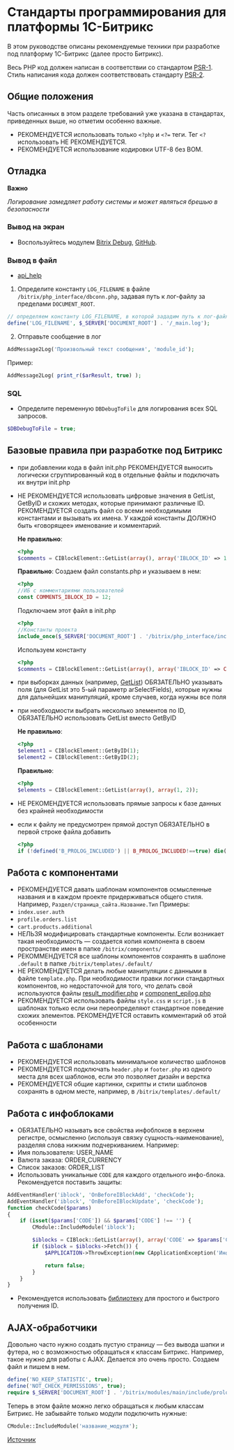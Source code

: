 # Стандарты программирования для платформы 1С-Битрикс

В этом руководстве описаны рекомендуемые техники при разработке под платформу 1С-Битрикс (далее просто Битрикс).

Весь PHP код должен написан в соответствии со стандартом [PSR-1](https://github.com/php-fig/fig-standards/blob/master/accepted/PSR-1-basic-coding-standard.md). Стиль написания кода должен соответствовать стандарту [PSR-2](https://github.com/php-fig/fig-standards/blob/master/accepted/PSR-2-coding-style-guide.md).

## Общие положения

Часть описанных в этом разделе требований уже указана в стандартах, приведенных выше, но отметим особенно важные.
- РЕКОМЕНДУЕТСЯ использовать только `<?php` и `<?=` теги. Тег `<?` использовать НЕ РЕКОМЕНДУЕТСЯ.
- РЕКОМЕНДУЕТСЯ использование кодировки UTF-8 без BOM.

## Отладка

**Важно**

  *Логирование замедляет работу системы и может являться брешью в безопасности*

### Вывод на экран

* Воспользуйтесь модулем [Bitrix Debug](http://marketplace.1c-bitrix.ru/solutions/scrollup.bxd/), [GitHub](https://github.com/ancorp/bitrix-debug).

### Вывод в файл

* [api_help](http://dev.1c-bitrix.ru/api_help/main/functions/debug/index.php)

1. Определите константу `LOG_FILENAME` в файле `/bitrix/php_interface/dbconn.php`, задавая путь к лог-файлу за пределами `DOCUMENT_ROOT`.

```php
// определяем константу LOG_FILENAME, в которой зададим путь к лог-файлу
define('LOG_FILENAME', $_SERVER['DOCUMENT_ROOT'] . '/_main.log');
```

2. Отправьте сообщение в лог
	
```php
AddMessage2Log('Произвольный текст сообщения', 'module_id');
```

Пример:

```php
AddMessage2Log( print_r($arResult, true) );
```

### SQL

* Определите переменную `DBDebugToFile` для логирования всех SQL запросов.

```php
$DBDebugToFile = true;
```

## Базовые правила при разработке под Битрикс

- при добавлении кода в файл init.php РЕКОМЕНДУЕТСЯ выносить логически сгруппированный код в отдельные файлы и подключать их внутри init.php
- НЕ РЕКОМЕНДУЕТСЯ использовать цифровые значения в GetList, GetByID и схожих методах, которые принимают различные ID. РЕКОМЕНДУЕТСЯ создать файл со всеми необходимыми константами и вызывать их имена. У каждой константы ДОЛЖНО быть «говорящее» именование и комментарий.

	**Не правильно**:
	```php
	<?php
	$comments = CIBlockElement::GetList(array(), array('IBLOCK_ID' => 12));
	```
	**Правильно**:
	Создаем файл constants.php и указываем в нем:
	```php
	<?php
	//ИБ с комментариями пользователей
	const COMMENTS_IBLOCK_ID = 12;
	```
	Подключаем этот файл в init.php
	```php
	<?php
	//Константы проекта
	include_once($_SERVER['DOCUMENT_ROOT'] . '/bitrix/php_interface/includes/constants.php');
	```
	Используем константу
	```php
	<?php
	$comments = CIBlockElement::GetList(array(), array('IBLOCK_ID' => COMMENTS_IBLOCK_ID));
	```
- при выборках данных (например, [GetList](http://dev.1c-bitrix.ru/api_help/iblock/classes/ciblockelement/getlist.php)) ОБЯЗАТЕЛЬНО указывать поля (для GetList это 5-ый параметр arSelectFields), которые нужны для дальнейших манипуляций, кроме случаев, когда нужны все поля
- при необходмости выбрать несколько элементов по ID, ОБЯЗАТЕЛЬНО использовать GetList вместо GetByID

	**Не правильно**:
	```php
	<?php
	$element1 = CIBlockElement::GetByID(1);
	$element2 = CIBlockElement::GetByID(2);
	```
	**Правильно**:
	```php
	<?php
	$elements = CIBlockElement::GetList(array(), array(1, 2));
	```
- НЕ РЕКОМЕНДУЕТСЯ использовать прямые запросы к базе данных без крайней необходимости
- если к файлу не предусмотрен прямой доступ ОБЯЗАТЕЛЬНО в первой строке файла добавить

	```php
	<?php
	if (!defined('B_PROLOG_INCLUDED') || B_PROLOG_INCLUDED!==true) die();
	```

## Работа с компонентами

- РЕКОМЕНДУЕТСЯ давать шаблонам компонентов осмысленные названия и в каждом проекте придерживаться общего стиля. Например, `Раздел/страница_сайта.Название.Тип`
Примеры:
 - `index.user.auth`
 - `profile.orders.list`
 - `cart.products.additional`
- НЕЛЬЗЯ модифицировать стандартные компоненты. Если возникает такая необходимость — создается копия компонента в своем пространстве имен в папке `/bitrix/components/`
- РЕКОММЕНДУЕТСЯ все шаблоны компонентов сохранять в шаблоне `.default` в папке `/bitrix/templates/.default/`
- НЕ РЕКОМЕНДУЕТСЯ делать любые манипуляции с данными в файле `template.php`. При необходимости правки логики стандартных компонентов, но недостаточной для того, что делать свой используются файлы [result_modifier.php](http://dev.1c-bitrix.ru/learning/course/index.php?COURSE_ID=43&LESSON_ID=2830&LESSON_PATH=3913.4565.2830) и [component_epilog.php](http://dev.1c-bitrix.ru/learning/course/index.php?COURSE_ID=43&LESSON_ID=2975&LESSON_PATH=3913.4565.2975)
- РЕКОМЕНДУЕТСЯ использовать файлы `style.css` и `script.js` в шаблонах только если они переопределяют стандартное поведение схожих элементов. РЕКОМЕНДУЕТСЯ оставить комментарий об этой особенности

## Работа с шаблонами

- РЕКОМЕНДУЕТСЯ использовать минимальное количество шаблонов
- РЕКОМЕНДУЕТСЯ подключать `header.php` и `footer.php` из одного места для всех шаблонов, если это позволяет дизайн и верстка
- РЕКОМЕНДУЕТСЯ общие картинки, скрипты и стили шаблонов сохранять в одном месте, например, в `/bitrix/templates/.default/`

## Работа с инфоблоками

- ОБЯЗАТЕЛЬНО называть все свойства инфоблоков в верхнем регистре, осмысленно (используя связку сущность-наименование), разделяя слова нижним подчеркиванием. Например:
 - Имя пользователя: USER_NAME
 - Валюта заказа: ORDER_CURRENCY
 - Список заказов: ORDER_LIST
- Использовать уникальные `CODE` для каждого отдельного инфо-блока. Рекомендуется поставить защиты:

```php
AddEventHandler('iblock', 'OnBeforeIBlockAdd', 'checkCode');
AddEventHandler('iblock', 'OnBeforeIBlockUpdate', 'checkCode');
function checkCode($params)
{
	if (isset($params['CODE']) && $params['CODE'] !== '') {
		CModule::IncludeModule('iblock');

		$iblocks = CIBlock::GetList(array(), array('CODE' => $params['CODE']));
		if ($iblock = $iblocks->Fetch()) {
			$APPLICATION->ThrowException(new CApplicationException('Инфоблок с таким CODE уже существует.'));

			return false;
		}
	}
}
```

- Рекомендуется использовать [библиотеку](https://github.com/xescoder/bitrix-iblock-tools) для простого и быстрого получения ID.

## AJAX-обработчики

Довольно часто нужно создать пустую страницу — без вывода шапки и футера, но с возможностью обращаться к классам Битрикс. Например, такое нужно для работы с AJAX. Делается это очень просто. Создаем файл и пишем в нем.

```php
define('NO_KEEP_STATISTIC', true);
define('NOT_CHECK_PERMISSIONS', true);
require $_SERVER['DOCUMENT_ROOT'] . '/bitrix/modules/main/include/prolog_before.php';
```

Теперь в этом файле можно легко обращаться к любым классам Битрикс. Не забывайте только модули подключить нужные:

```php
CModule::IncludeModule('название_модуля');
```

[Источник](http://olegorestov.ru/this/create_an_empty_page_with_access_to_the_api_bitrix/)